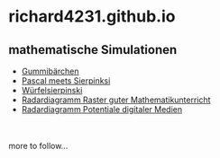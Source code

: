 # richard4231.github.io

## mathematische Simulationen
- [Gummibärchen](https://richard4231.github.io/jellybears)
- [Pascal meets Sierpinksi](https://richard4231.github.io/pasclatriangleoptimized)
- [Würfelsierpinski](https://richard4231.github.io/xplodingsierpinski)
- [Radardiagramm Raster guter Mathematikunterricht](https://richard4231.github.io/radargraphRGMU)
- [Radardiagramm Potentiale digitaler Medien](https://richard4231.github.io/radargraphdigitalmedia)
<br/> 
<br/> 
more to follow...

